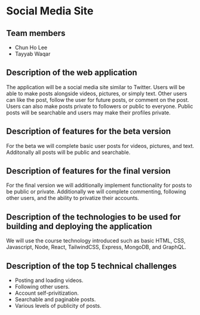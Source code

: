 # Social Media Site
## Team members
* Chun Ho Lee
* Tayyab Waqar
## Description of the web application
The application will be a social media site similar to Twitter. Users will be able to make posts alongside videos, pictures, or simply text. Other users can like the post,
follow the user for future posts, or comment on the post. Users can also make posts private to followers or public to everyone. Public posts will be searchable and users may
make their profiles private.
## Description of features for the beta version
For the beta we will complete basic user posts for videos, pictures, and text. Additonally all posts will be public and searchable.
## Description of features for the final version
For the final version we will additionally implement functionality for posts to be public or private. Additionally we will complete commenting, following other users, and
the ability to privatize their accounts.
## Description of the technologies to be used for building and deploying the application
We will use the course technology introduced such as basic HTML, CSS, Javascript, Node, React, TailwindCSS, Express, MongoDB, and GraphQL.
## Description of the top 5 technical challenges
* Posting and loading videos.
* Following other users.
* Account self-privitization.
* Searchable and paginable posts.
* Various levels of publicity of posts.
